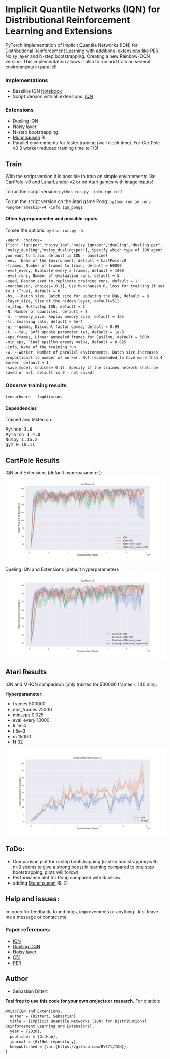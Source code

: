 # Implicit Quantile Networks (IQN) for Distributional Reinforcement Learning and Extensions
PyTorch Implementation of Implicit Quantile Networks (IQN) for Distributional Reinforcement Learning with additional extensions like PER, Noisy layer and N-step bootstrapping. Creating a new Rainbow-DQN version. 
This implementation allows it also to run and train on several environments in parallel!



### Implementations
- Baseline IQN [Notebook](https://github.com/BY571/IQN/blob/master/IQN-DQN.ipynb)
- Script Version with all extensions: [IQN](https://github.com/BY571/IQN/blob/master/run.py)

### Extensions
- Dueling IQN
- Noisy layer
- N-step bootstrapping 
- [Munchausen](https://medium.com/analytics-vidhya/munchausen-reinforcement-learning-9876efc829de) RL 
- Parallel environments for faster training (wall clock time). For CartPole-v0 3 worker reduced training time to 1/3! 

## Train
With the script version it is possible to train on simple environments like CartPole-v0 and LunarLander-v2 or on Atari games with image inputs!

To run the script version:
`python run.py -info iqn_run1`

To run the script version on the Atari game Pong:
`python run.py -env PongNoFrameskip-v4 -info iqn_pong1`

#### Other hyperparameter and possible inputs
To see the options:
`python run.py -h`

    -agent, choices=["iqn","iqn+per","noisy_iqn","noisy_iqn+per","dueling","dueling+per", "noisy_dueling","noisy_dueling+per"], Specify which type of IQN agent you want to train, default is IQN - baseline!
    -env,  Name of the Environment, default = CartPole-v0
    -frames, Number of frames to train, default = 60000
    -eval_every, Evaluate every x frames, default = 1000
    -eval_runs, Number of evaluation runs, default = 5
    -seed, Random seed to replicate training runs, default = 1
    -munchausen, choices=[0,1], Use Munchausen RL loss for training if set to 1 (True), default = 0
    -bs, --batch_size, Batch size for updating the DQN, default = 8
    -layer_size, Size of the hidden layer, default=512
    -n_step, Multistep IQN, default = 1
    -N, Number of quantiles, default = 8
    -m, --memory_size, Replay memory size, default = 1e5
    -lr, Learning rate, default = 5e-4
    -g, --gamma, Discount factor gamma, default = 0.99
    -t, --tau, Soft update parameter tat, default = 1e-3
    -eps_frames, Linear annealed frames for Epsilon, default = 5000
    -min_eps, Final epsilon greedy value, default = 0.025
    -info, Name of the training run
    -w, --worker, Number of parallel environments. Batch size increases proportional to number of worker. Not recommended to have more than 4 worker, default = 1
    -save_model, choices=[0,1]  Specify if the trained network shall be saved or not, default is 0 - not saved!

### Observe training results
  `tensorboard --logdir=runs`
  

#### Dependencies
Trained and tested on:
<pre>
Python 3.6 
PyTorch 1.4.0  
Numpy 1.15.2 
gym 0.10.11 
</pre>

## CartPole Results
IQN and Extensions (default hyperparameter):
![alttext](/imgs/IQN_CP_.png)

Dueling IQN and Extensions (default hyperparameter):
![alttext](/imgs/Dueling_IQN_CP_.png)


## Atari Results
IQN and M-IQN comparison (only trained for 500000 frames ~ 140 min).


**Hyperparameter:**
- frames 500000
- eps_frames 75000
- min_eps 0.025
- eval_every 10000 
- lr 1e-4 
- t 5e-3 
- m 15000 
- N 32

![alttext](/imgs/IQN_MIQN_BREAKOUT_.png)

## ToDo:
- Comparison plot for n-step bootstrapping (n-step bootstrapping with n=3 seems to give a strong boost in learning compared to one step bootstrapping, plots will follow) 
- Performance plot for Pong compared with Rainbow
- adding [Munchausen](https://medium.com/analytics-vidhya/munchausen-reinforcement-learning-9876efc829de) RL &#x2611;


## Help and issues:
Im open for feedback, found bugs, improvements or anything. Just leave me a message or contact me.

### Paper references:

- [IQN](https://arxiv.org/abs/1806.06923)
- [Dueling DQN](https://arxiv.org/abs/1511.06581)
- [Noisy layer](https://arxiv.org/pdf/1706.10295.pdf)
- [C51](https://arxiv.org/pdf/1707.06887.pdf)
- [PER](https://arxiv.org/pdf/1511.05952.pdf)


## Author
- Sebastian Dittert

**Feel free to use this code for your own projects or research.**
For citation:
```
@misc{IQN and Extensions,
  author = {Dittert, Sebastian},
  title = {Implicit Quantile Networks (IQN) for Distributional Reinforcement Learning and Extensions},
  year = {2020},
  publisher = {GitHub},
  journal = {GitHub repository},
  howpublished = {\url{https://github.com/BY571/IQN}},
}
